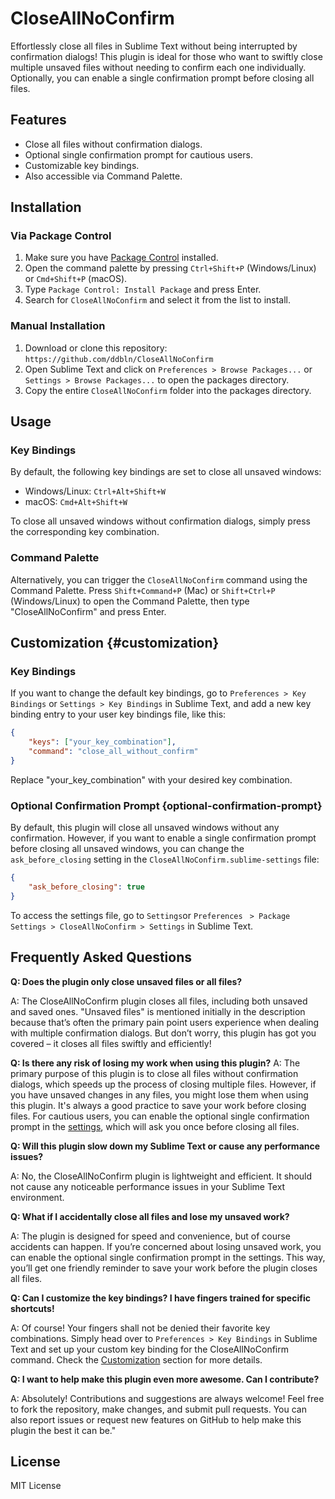 # CloseAllNoConfirm

Effortlessly close all files in Sublime Text without being interrupted by confirmation dialogs! This plugin is ideal for those who want to swiftly close multiple unsaved files without needing to confirm each one individually. Optionally, you can enable a single confirmation prompt before closing all files.

## Features

- Close all files without confirmation dialogs.
- Optional single confirmation prompt for cautious users.
- Customizable key bindings.
- Also accessible via Command Palette.

## Installation

### Via Package Control

1. Make sure you have [Package Control](https://packagecontrol.io/installation) installed.
2. Open the command palette by pressing `Ctrl+Shift+P` (Windows/Linux) or `Cmd+Shift+P` (macOS).
3. Type `Package Control: Install Package` and press Enter.
4. Search for `CloseAllNoConfirm` and select it from the list to install.

### Manual Installation

1. Download or clone this repository: `https://github.com/ddbln/CloseAllNoConfirm`
2. Open Sublime Text and click on `Preferences > Browse Packages...` or `Settings > Browse Packages...` to open the packages directory.
3. Copy the entire `CloseAllNoConfirm` folder into the packages directory.

## Usage

### Key Bindings

By default, the following key bindings are set to close all unsaved windows:

- Windows/Linux: `Ctrl+Alt+Shift+W`
- macOS: `Cmd+Alt+Shift+W`

To close all unsaved windows without confirmation dialogs, simply press the corresponding key combination.

### Command Palette

Alternatively, you can trigger the `CloseAllNoConfirm` command using the Command Palette. Press `Shift+Command+P` (Mac) or `Shift+Ctrl+P` (Windows/Linux) to open the Command Palette, then type "CloseAllNoConfirm" and press Enter.

## Customization {#customization}

### Key Bindings

If you want to change the default key bindings, go to `Preferences > Key Bindings` or `Settings > Key Bindings` in Sublime Text, and add a new key binding entry to your user key bindings file, like this:

```json
{
    "keys": ["your_key_combination"],
    "command": "close_all_without_confirm"
}
```

Replace "your_key_combination" with your desired key combination.

### Optional Confirmation Prompt {optional-confirmation-prompt}

By default, this plugin will close all unsaved windows without any confirmation. However, if you want to enable a single confirmation prompt before closing all unsaved windows, you can change the `ask_before_closing` setting in the `CloseAllNoConfirm.sublime-settings` file:

```json
{
    "ask_before_closing": true
}
```

To access the settings file, go to `Settings`or `Preferences ` `> Package Settings > CloseAllNoConfirm > Settings` in Sublime Text.

## Frequently Asked Questions

**Q: Does the plugin only close unsaved files or all files?**

A: The CloseAllNoConfirm plugin closes all files, including both unsaved and saved ones. "Unsaved files" is mentioned initially in the description because that’s often the primary pain point users experience when dealing with multiple confirmation dialogs. But don’t worry, this plugin has got you covered – it closes all files swiftly and efficiently!

**Q: Is there any risk of losing my work when using this plugin?**
A: The primary purpose of this plugin is to close all files without confirmation dialogs, which speeds up the process of closing multiple files. However, if you have unsaved changes in any files, you might lose them when using this plugin. It's always a good practice to save your work before closing files. For cautious users, you can enable the optional single confirmation prompt in the [settings](#optional-confirmation-prompt), which will ask you once before closing all files.

**Q: Will this plugin slow down my Sublime Text or cause any performance issues?**

A: No, the CloseAllNoConfirm plugin is lightweight and efficient. It should not cause any noticeable performance issues in your Sublime Text environment.

**Q: What if I accidentally close all files and lose my unsaved work?**

A: The plugin is designed for speed and convenience, but of course accidents can happen. If you’re concerned about losing unsaved work, you can enable the optional single confirmation prompt in the settings. This way, you’ll get one friendly reminder to save your work before the plugin closes all files.

**Q: Can I customize the key bindings? I have fingers trained for specific shortcuts!**

A: Of course! Your fingers shall not be denied their favorite key combinations. Simply head over to `Preferences > Key Bindings` in Sublime Text and set up your custom key binding for the CloseAllNoConfirm command. Check the [Customization](#customization) section for more details.

**Q: I want to help make this plugin even more awesome. Can I contribute?**

A: Absolutely! Contributions and suggestions are always welcome! Feel free to fork the repository, make changes, and submit pull requests. You can also report issues or request new features on GitHub to help make this plugin the best it can be."

## License

MIT License
